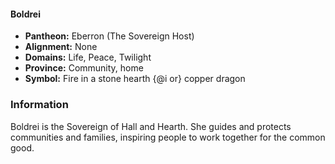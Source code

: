 #### Boldrei
- **Pantheon:** Eberron (The Sovereign Host)
- **Alignment:** None
- **Domains:** Life, Peace, Twilight
- **Province:** Community, home
- **Symbol:** Fire in a stone hearth {@i or} copper dragon
### Information

Boldrei is the Sovereign of Hall and Hearth. She guides and protects communities and families, inspiring people to work together for the common good.